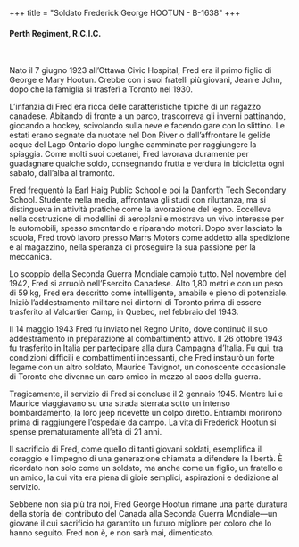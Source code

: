 +++
title = "Soldato Frederick George HOOTUN - B-1638"
+++

#### Perth Regiment, R.C.I.C.
<br>


Nato il 7 giugno 1923 all’Ottawa Civic Hospital, Fred era il primo figlio di George e Mary Hootun. Crebbe con i suoi fratelli più giovani, Jean e John, dopo che la famiglia si trasferì a Toronto nel 1930.

L’infanzia di Fred era ricca delle caratteristiche tipiche di un ragazzo canadese. Abitando di fronte a un parco, trascorreva gli inverni pattinando, giocando a hockey, scivolando sulla neve e facendo gare con lo slittino. Le estati erano segnate da nuotate nel Don River o dall’affrontare le gelide acque del Lago Ontario dopo lunghe camminate per raggiungere la spiaggia. Come molti suoi coetanei, Fred lavorava duramente per guadagnare qualche soldo, consegnando frutta e verdura in bicicletta ogni sabato, dall’alba al tramonto.

Fred frequentò la Earl Haig Public School e poi la Danforth Tech Secondary School. Studente nella media, affrontava gli studi con riluttanza, ma si distingueva in attività pratiche come la lavorazione del legno. Eccelleva nella costruzione di modellini di aeroplani e mostrava un vivo interesse per le automobili, spesso smontando e riparando motori. Dopo aver lasciato la scuola, Fred trovò lavoro presso Marrs Motors come addetto alla spedizione e al magazzino, nella speranza di proseguire la sua passione per la meccanica.

Lo scoppio della Seconda Guerra Mondiale cambiò tutto.
Nel novembre del 1942, Fred si arruolò nell’Esercito Canadese. Alto 1,80 metri e con un peso di 59 kg, Fred era descritto come intelligente, amabile e pieno di potenziale. Iniziò l’addestramento militare nei dintorni di Toronto prima di essere trasferito al Valcartier Camp, in Quebec, nel febbraio del 1943.

Il 14 maggio 1943 Fred fu inviato nel Regno Unito, dove continuò il suo addestramento in preparazione al combattimento attivo. 
Il 26 ottobre 1943 fu trasferito in Italia per partecipare alla dura Campagna d’Italia. Fu qui, tra condizioni difficili e combattimenti incessanti, che Fred instaurò un forte legame con un altro soldato, Maurice Tavignot, un conoscente occasionale di Toronto che divenne un caro amico in mezzo al caos della guerra.

Tragicamente, il servizio di Fred si concluse il 2 gennaio 1945. Mentre lui e Maurice viaggiavano su una strada sterrata sotto un intenso bombardamento, la loro jeep ricevette un colpo diretto. 
Entrambi morirono prima di raggiungere l’ospedale da campo.
La vita di Frederick Hootun si spense prematuramente all’età di 21 anni.

Il sacrificio di Fred, come quello di tanti giovani soldati, esemplifica il coraggio e l’impegno di una generazione chiamata a difendere la libertà. È ricordato non solo come un soldato, ma anche come un figlio, un fratello e un amico, la cui vita era piena di gioie semplici, aspirazioni e dedizione al servizio.

Sebbene non sia più tra noi, Fred George Hootun rimane una parte duratura della storia del contributo del Canada alla Seconda Guerra Mondiale—un giovane il cui sacrificio ha garantito un futuro migliore per coloro che lo hanno seguito.
Fred non è, e non sarà mai, dimenticato.
